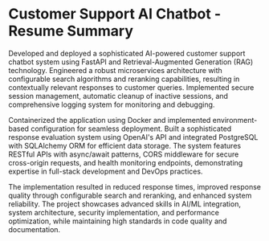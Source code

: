 # Customer Support AI Chatbot - Resume Summary

Developed and deployed a sophisticated AI-powered customer support chatbot system using FastAPI and Retrieval-Augmented Generation (RAG) technology. Engineered a robust microservices architecture with configurable search algorithms and reranking capabilities, resulting in contextually relevant responses to customer queries. Implemented secure session management, automatic cleanup of inactive sessions, and comprehensive logging system for monitoring and debugging.

Containerized the application using Docker and implemented environment-based configuration for seamless deployment. Built a sophisticated response evaluation system using OpenAI's API and integrated PostgreSQL with SQLAlchemy ORM for efficient data storage. The system features RESTful APIs with async/await patterns, CORS middleware for secure cross-origin requests, and health monitoring endpoints, demonstrating expertise in full-stack development and DevOps practices.

The implementation resulted in reduced response times, improved response quality through configurable search and reranking, and enhanced system reliability. The project showcases advanced skills in AI/ML integration, system architecture, security implementation, and performance optimization, while maintaining high standards in code quality and documentation. 